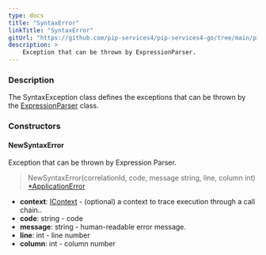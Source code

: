 ```yaml
---
type: docs
title: "SyntaxError"
linkTitle: "SyntaxError"
gitUrl: "https://github.com/pip-services4/pip-services4-go/tree/main/pip-services4-expressions-go"
description: > 
    Exception that can be thrown by ExpressionParser.
---
```


### Description

The SyntaxException class defines the exceptions that can be thrown by the [ExpressionParser](../../parsers/expression_parser) class.

### Constructors

#### NewSyntaxError
Exception that can be thrown by Expression Parser.

> NewSyntaxError(correlationId, code, message string, line, column int) [*ApplicationError](../../../../commons/errors/application_error)

- **context**: [IContext](../../../components/context/icontext) - (optional) a context to trace execution through a call chain..
- **code**: string - code
- **message**: string - human-readable error message.
- **line**: int - line number
- **column**: int - column number

